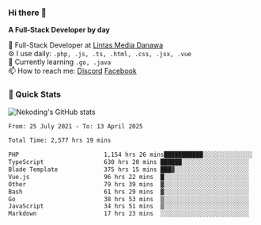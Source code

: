 ### Hi there 👋

**A Full-Stack Developer by day**

🔭 Full-Stack Developer at [Lintas Media Danawa](https://www.lintasmediadanawa.com/)  
⚙️ I use daily: `.php, .js, .ts, .html, .css, .jsx, .vue`  
🌱 Currently learning `.go, .java`  
📫 How to reach me: [Discord](https://discordapp.com/users/984448732999327766)  [Facebook](https://fb.me/tyvandi)  

### 🚀 Quick Stats  

![Nekoding's GitHub stats](https://github-readme-stats.vercel.app/api?username=nekoding&show_icons=true)

<!--START_SECTION:waka-->

```txt
From: 25 July 2021 - To: 13 April 2025

Total Time: 2,577 hrs 19 mins

PHP                        1,154 hrs 26 mins███████████░░░░░░░░░░░░░░   43.45 %
TypeScript                 630 hrs 20 mins ██████░░░░░░░░░░░░░░░░░░░   23.72 %
Blade Template             375 hrs 15 mins ███▓░░░░░░░░░░░░░░░░░░░░░   14.12 %
Vue.js                     96 hrs 22 mins  █░░░░░░░░░░░░░░░░░░░░░░░░   03.63 %
Other                      79 hrs 39 mins  ▓░░░░░░░░░░░░░░░░░░░░░░░░   03.00 %
Bash                       61 hrs 29 mins  ▓░░░░░░░░░░░░░░░░░░░░░░░░   02.31 %
Go                         38 hrs 53 mins  ▒░░░░░░░░░░░░░░░░░░░░░░░░   01.46 %
JavaScript                 34 hrs 51 mins  ▒░░░░░░░░░░░░░░░░░░░░░░░░   01.31 %
Markdown                   17 hrs 23 mins  ░░░░░░░░░░░░░░░░░░░░░░░░░   00.65 %
```

<!--END_SECTION:waka-->

<!--
**nekoding/nekoding** is a ✨ _special_ ✨ repository because its `README.md` (this file) appears on your GitHub profile.

Here are some ideas to get you started:

- 🔭 I’m currently working on ...
- 🌱 I’m currently learning ...
- 👯 I’m looking to collaborate on ...
- 🤔 I’m looking for help with ...
- 💬 Ask me about ...
- 📫 How to reach me: ...
- 😄 Pronouns: ...
- ⚡ Fun fact: ...
-->
